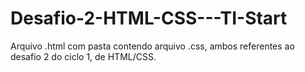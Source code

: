 # Desafio-2-HTML-CSS---TI-Start

Arquivo .html com pasta contendo arquivo .css, ambos referentes ao desafio 2 do ciclo 1, de HTML/CSS.
